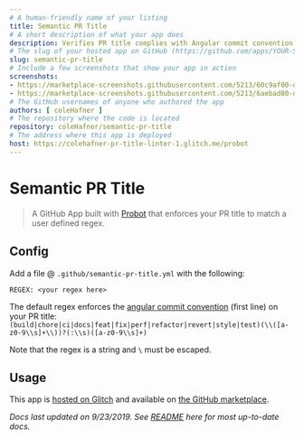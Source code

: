 ```yaml
---
# A human-friendly name of your listing
title: Semantic PR Title
# A short description of what your app does
description: Verifies PR title complies with Angular commit convention standard (or custom regex).
# The slug of your hosted app on GitHub (https://github.com/apps/YOUR-SLUG)
slug: semantic-pr-title
# Include a few screenshots that show your app in action
screenshots:
- https://marketplace-screenshots.githubusercontent.com/5213/60c9af00-da06-11e9-92a1-f5190f364574?auto=webp&format=jpeg&width=670
- https://marketplace-screenshots.githubusercontent.com/5213/6aebad80-da06-11e9-858b-a6d7a6a051e1?auto=webp&format=jpeg&width=670
# The GitHub usernames of anyone who authored the app
authors: [ coleHafner ]
# The repository where the code is located
repository: coleHafner/semantic-pr-title
# The address where this app is deployed
host: https://colehafner-pr-title-linter-1.glitch.me/probot
---
```


# Semantic PR Title

> A GitHub App built with [Probot](https://github.com/probot/probot) that enforces your PR title to match a user defined regex.

## Config
Add a file @ `.github/semantic-pr-title.yml` with the following:

```
REGEX: <your regex here>
```
The default regex enforces the [angular commit convention](https://github.com/angular/angular/blob/master/CONTRIBUTING.md#-commit-message-guidelines) (first line) on your PR title: `(build|chore|ci|docs|feat|fix|perf|refactor|revert|style|test)(\\([a-z0-9\\s]+\\))?(:\\s)([a-z0-9\\s]+)`

Note that the regex is a string and `\` must be escaped. 


## Usage
This app is [hosted on Glitch](https://colehafner-pr-title-linter-1.glitch.me) and available on [the GitHub marketplace](https://github.com/marketplace/semantic-pr-title).


_Docs last updated on 9/23/2019. See [README](https://github.com/coleHafner/semantic-pr-title#config) here for most up-to-date docs._
